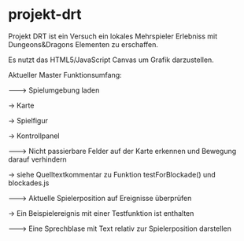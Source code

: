# projekt-drt
Projekt DRT ist ein Versuch ein lokales Mehrspieler Erlebniss mit Dungeons&amp;Dragons Elementen zu erschaffen.

Es nutzt das HTML5/JavaScript Canvas um Grafik darzustellen.

Aktueller Master Funktionsumfang:

---> Spielumgebung laden


-> Karte

-> Spielfigur

-> Kontrollpanel

---> Nicht passierbare Felder auf der Karte erkennen und Bewegung darauf verhindern


-> siehe Quelltextkommentar zu Funktion testForBlockade() und blockades.js

---> Aktuelle Spielerposition auf Ereignisse überprüfen


-> Ein Beispielereignis mit einer Testfunktion ist enthalten


---> Eine Sprechblase mit Text relativ zur Spielerposition darstellen

